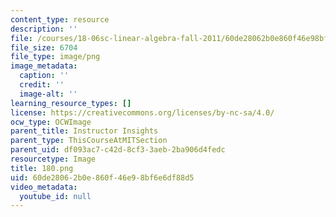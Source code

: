 ```yaml
---
content_type: resource
description: ''
file: /courses/18-06sc-linear-algebra-fall-2011/60de28062b0e860f46e98bf6e6df88d5_180.png
file_size: 6704
file_type: image/png
image_metadata:
  caption: ''
  credit: ''
  image-alt: ''
learning_resource_types: []
license: https://creativecommons.org/licenses/by-nc-sa/4.0/
ocw_type: OCWImage
parent_title: Instructor Insights
parent_type: ThisCourseAtMITSection
parent_uid: df093ac7-c42d-8cf3-3aeb-2ba906d4fedc
resourcetype: Image
title: 180.png
uid: 60de2806-2b0e-860f-46e9-8bf6e6df88d5
video_metadata:
  youtube_id: null
---
```

